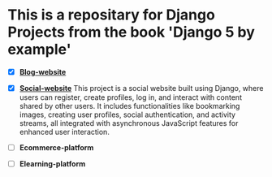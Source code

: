 # This is a repositary for Django Projects from the book 'Django 5 by example'
- [x] **[Blog-website](https://github.com/Mistire/django-projects/tree/main/blog-project)**
  
- [x] **[Social-website](https://github.com/Mistire/django-projects/tree/main/social-website)**
This project is a social website built using Django, where users can register, create profiles, log in, and interact with content shared by other users. It includes functionalities like bookmarking images, creating user profiles, social authentication, and activity streams, all integrated with asynchronous JavaScript features for enhanced user interaction.

- [ ] **Ecommerce-platform**
- [ ] **Elearning-platform**
